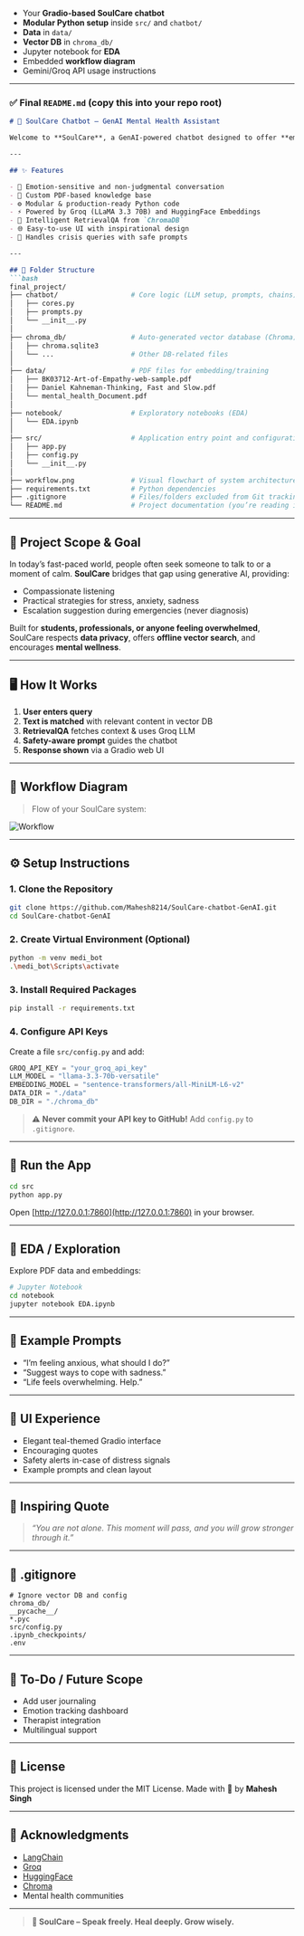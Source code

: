 
* Your **Gradio-based SoulCare chatbot**
* **Modular Python setup** inside `src/` and `chatbot/`
* **Data** in `data/`
* **Vector DB** in `chroma_db/`
* Jupyter notebook for **EDA**
* Embedded **workflow diagram**
* Gemini/Groq API usage instructions

---

### ✅ Final `README.md` (copy this into your repo root)

```markdown
# 🧠 SoulCare Chatbot – GenAI Mental Health Assistant

Welcome to **SoulCare**, a GenAI-powered chatbot designed to offer **empathetic mental health support** by understanding emotional context and retrieving relevant responses from custom-trained PDFs. This project uses **LLaMA-3.3 70B** via **Groq**, HuggingFace embeddings, and Gradio UI.

---

## ✨ Features

- 🤗 Emotion-sensitive and non-judgmental conversation
- 📄 Custom PDF-based knowledge base
- ⚙️ Modular & production-ready Python code
- ⚡ Powered by Groq (LLaMA 3.3 70B) and HuggingFace Embeddings
- 🧠 Intelligent RetrievalQA from `ChromaDB`
- 🌐 Easy-to-use UI with inspirational design
- 🔐 Handles crisis queries with safe prompts

---

## 📁 Folder Structure
```bash
final_project/
├── chatbot/                  # Core logic (LLM setup, prompts, chains)
│   ├── cores.py
│   ├── prompts.py
│   └── __init__.py
│
├── chroma_db/                # Auto-generated vector database (Chroma)
│   ├── chroma.sqlite3
│   └── ...                   # Other DB-related files
│
├── data/                     # PDF files for embedding/training
│   ├── BK03712-Art-of-Empathy-web-sample.pdf
│   ├── Daniel Kahneman-Thinking, Fast and Slow.pdf
│   └── mental_health_Document.pdf
│
├── notebook/                 # Exploratory notebooks (EDA)
│   └── EDA.ipynb
│
├── src/                      # Application entry point and configuration
│   ├── app.py
│   ├── config.py
│   └── __init__.py
│
├── workflow.png              # Visual flowchart of system architecture
├── requirements.txt          # Python dependencies
├── .gitignore                # Files/folders excluded from Git tracking
└── README.md                 # Project documentation (you’re reading it!)
```

---

## 🧠 Project Scope & Goal

In today’s fast-paced world, people often seek someone to talk to or a moment of calm. **SoulCare** bridges that gap using generative AI, providing:

- Compassionate listening
- Practical strategies for stress, anxiety, sadness
- Escalation suggestion during emergencies (never diagnosis)

Built for **students, professionals, or anyone feeling overwhelmed**, SoulCare respects **data privacy**, offers **offline vector search**, and encourages **mental wellness**.

---

## 🖥️ How It Works

1. **User enters query**
2. **Text is matched** with relevant content in vector DB
3. **RetrievalQA** fetches context & uses Groq LLM
4. **Safety-aware prompt** guides the chatbot
5. **Response shown** via a Gradio web UI

---

## 🧩 Workflow Diagram

> Flow of your SoulCare system:

![Workflow](workflow.png)

---

## ⚙️ Setup Instructions

### 1. Clone the Repository

```bash
git clone https://github.com/Mahesh8214/SoulCare-chatbot-GenAI.git
cd SoulCare-chatbot-GenAI
````

### 2. Create Virtual Environment (Optional)

```bash
python -m venv medi_bot
.\medi_bot\Scripts\activate
```

### 3. Install Required Packages

```bash
pip install -r requirements.txt
```

### 4. Configure API Keys

Create a file `src/config.py` and add:

```python
GROQ_API_KEY = "your_groq_api_key"
LLM_MODEL = "llama-3.3-70b-versatile"
EMBEDDING_MODEL = "sentence-transformers/all-MiniLM-L6-v2"
DATA_DIR = "./data"
DB_DIR = "./chroma_db"
```

> ⚠️ **Never commit your API key to GitHub!** Add `config.py` to `.gitignore`.

---

## 🚀 Run the App

```bash
cd src
python app.py
```

Open [http://127.0.0.1:7860](http://127.0.0.1:7860) in your browser.

---

## 🔎 EDA / Exploration

Explore PDF data and embeddings:

```bash
# Jupyter Notebook
cd notebook
jupyter notebook EDA.ipynb
```

---

## 💬 Example Prompts

* “I’m feeling anxious, what should I do?”
* “Suggest ways to cope with sadness.”
* “Life feels overwhelming. Help.”

---

## 🌈 UI Experience

* Elegant teal-themed Gradio interface
* Encouraging quotes
* Safety alerts in-case of distress signals
* Example prompts and clean layout

---

## 🧘 Inspiring Quote

> *“You are not alone. This moment will pass, and you will grow stronger through it.”*

---

## 🧹 .gitignore

```gitignore
# Ignore vector DB and config
chroma_db/
__pycache__/
*.pyc
src/config.py
.ipynb_checkpoints/
.env
```

---

## 📌 To-Do / Future Scope

* Add user journaling
* Emotion tracking dashboard
* Therapist integration
* Multilingual support

---

## 📜 License

This project is licensed under the MIT License.
Made with 💚 by **Mahesh Singh**

---

## 🙌 Acknowledgments

* [LangChain](https://www.langchain.com/)
* [Groq](https://console.groq.com/)
* [HuggingFace](https://huggingface.co/)
* [Chroma](https://www.trychroma.com/)
* Mental health communities

---

> **🧠 SoulCare – Speak freely. Heal deeply. Grow wisely.**

```